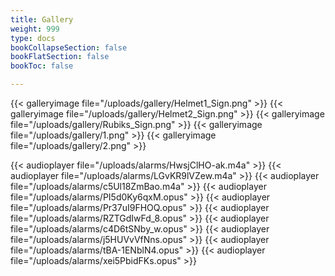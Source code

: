 ```yaml
---
title: Gallery
weight: 999
type: docs
bookCollapseSection: false
bookFlatSection: false
bookToc: false

---
```


{{< galleryimage file="/uploads/gallery/Helmet1_Sign.png" >}}
{{< galleryimage file="/uploads/gallery/Helmet2_Sign.png" >}}
{{< galleryimage file="/uploads/gallery/Rubiks_Sign.png" >}}
{{< galleryimage file="/uploads/gallery/1.png" >}}
{{< galleryimage file="/uploads/gallery/2.png" >}}

{{< audioplayer file="/uploads/alarms/HwsjClHO-ak.m4a" >}}
{{< audioplayer file="/uploads/alarms/LGvKR9lVZew.m4a" >}}
{{< audioplayer file="/uploads/alarms/c5Ul18ZmBao.m4a" >}}
{{< audioplayer file="/uploads/alarms/PI5d0Ky6qxM.opus" >}}
{{< audioplayer file="/uploads/alarms/Pr37uI9FHOQ.opus" >}}
{{< audioplayer file="/uploads/alarms/RZTGdIwFd_8.opus" >}}
{{< audioplayer file="/uploads/alarms/c4D6tSNby_w.opus" >}}
{{< audioplayer file="/uploads/alarms/j5HUVvVfNns.opus" >}}
{{< audioplayer file="/uploads/alarms/tBA-1ENblN4.opus" >}}
{{< audioplayer file="/uploads/alarms/xei5PbidFKs.opus" >}}
